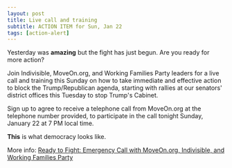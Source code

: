 ```yaml
---
layout: post
title: Live call and training
subtitle: ACTION ITEM for Sun, Jan 22
tags: [action-alert]
---
```


Yesterday was **amazing** but the fight has just begun. Are you ready
for more action?

Join Indivisible, MoveOn.org, and Working Families Party leaders for a
live call and training this Sunday on how to take immediate and effective
action to block the Trump/Republican agenda, starting with rallies at
our senators' district offices this Tuesday to stop Trump's Cabinet.

Sign up to agree to receive a telephone call from MoveOn.org at the
telephone number provided, to participate in the call tonight Sunday,
January 22 at 7 PM local time.

**This** is what democracy looks like.

More info: [Ready to Fight: Emergency Call with MoveOn.org, Indivisible, and Working Families Party](https://act.moveon.org/survey/indivisible/)
